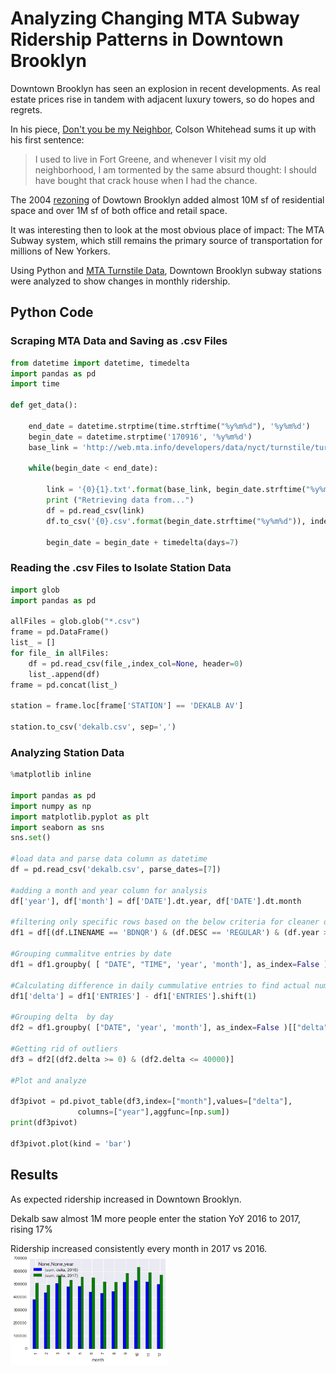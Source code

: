 # Analyzing Changing MTA Subway Ridership Patterns in Downtown Brooklyn

Downtown Brooklyn has seen an explosion in recent developments. As real estate prices rise in tandem with adjacent luxury towers, so do hopes and regrets. 

In his piece, [Don't you be my Neighbor](http://nymag.com/nymetro/realestate/urbandev/features/n_10289/), Colson Whitehead sums it up with his first sentence:

> I used to live in Fort Greene, and whenever I visit my old neighborhood, I am tormented by the same absurd thought: I should have bought that crack house when I had the chance.

The 2004 [rezoning](https://www.brooklyn-usa.org/wp-content/uploads/2016/02/Downtown-Brooklyn-2004-Rezoning_Final.pdf) of Dowtown Brooklyn added almost 10M sf of residential space and over 1M sf of both office and retail space. 

It was interesting then to look at the most obvious place of impact: The MTA Subway system, which still remains the primary source of transportation for millions of New Yorkers. 

Using Python and [MTA Turnstile Data](http://web.mta.info/developers/turnstile.html), Downtown Brooklyn subway stations were analyzed to show changes in monthly ridership. 

## Python Code

### Scraping MTA Data and Saving as .csv Files

```python
from datetime import datetime, timedelta
import pandas as pd
import time

def get_data():

    end_date = datetime.strptime(time.strftime("%y%m%d"), '%y%m%d')
    begin_date = datetime.strptime('170916', '%y%m%d')
    base_link = 'http://web.mta.info/developers/data/nyct/turnstile/turnstile_'

    while(begin_date < end_date):

        link = '{0}{1}.txt'.format(base_link, begin_date.strftime("%y%m%d"))
        print ("Retrieving data from...")
        df = pd.read_csv(link)
        df.to_csv('{0}.csv'.format(begin_date.strftime("%y%m%d")), index=False)
        
        begin_date = begin_date + timedelta(days=7)      
```

### Reading the .csv Files to Isolate Station Data

```python
import glob
import pandas as pd

allFiles = glob.glob("*.csv")
frame = pd.DataFrame()
list_ = []
for file_ in allFiles:
    df = pd.read_csv(file_,index_col=None, header=0)
    list_.append(df)
frame = pd.concat(list_)

station = frame.loc[frame['STATION'] == 'DEKALB AV']

station.to_csv('dekalb.csv', sep=',')

```


### Analyzing Station Data

```python
%matplotlib inline

import pandas as pd
import numpy as np
import matplotlib.pyplot as plt
import seaborn as sns
sns.set()

#load data and parse data column as datetime
df = pd.read_csv('dekalb.csv', parse_dates=[7])

#adding a month and year column for analysis
df['year'], df['month'] = df['DATE'].dt.year, df['DATE'].dt.month

#filtering only specific rows based on the below criteria for cleaner data
df1 = df[(df.LINENAME == 'BDNQR') & (df.DESC == 'REGULAR') & (df.year >= 2016) & (df.year <= 2017)]

#Grouping cummalitve entries by date
df1 = df1.groupby( [ "DATE", "TIME", 'year', 'month'], as_index=False )[["ENTRIES"]].sum()

#Calculating difference in daily cummulative entries to find actual number of entry per day (delta)
df1['delta'] = df1['ENTRIES'] - df1['ENTRIES'].shift(1)

#Grouping delta  by day
df2 = df1.groupby( ["DATE", 'year', 'month'], as_index=False )[["delta"]].sum()

#Getting rid of outliers
df3 = df2[(df2.delta >= 0) & (df2.delta <= 40000)]

#Plot and analyze

df3pivot = pd.pivot_table(df3,index=["month"],values=["delta"],
               columns=["year"],aggfunc=[np.sum])
print(df3pivot)

df3pivot.plot(kind = 'bar')

```

## Results

As expected ridership increased in Downtown Brooklyn. 

Dekalb saw almost 1M more people enter the station YoY 2016 to 2017, rising 17% 

Ridership increased consistently every month in 2017 vs 2016. 
<img src="/img/dekalb.png" height="50%" width="50%" class="inline" align='middle'/>
